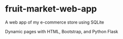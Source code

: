 # fruit-market-web-app
A web app of my e-commerce store using SQLite

<p>Dynamic pages with HTML, Bootstrap, and Python Flask</p>
